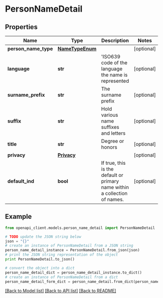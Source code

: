 # PersonNameDetail


## Properties
Name | Type | Description | Notes
------------ | ------------- | ------------- | -------------
**person_name_type** | [**NameTypeEnum**](NameTypeEnum.md) |  | [optional] 
**language** | **str** | &#39;ISO639 code of the language the name is represented  | [optional] 
**surname_prefix** | **str** | The surname prefix | [optional] 
**suffix** | **str** | Hold various name suffixes and letters | [optional] 
**title** | **str** | Degree or honors | [optional] 
**privacy** | [**Privacy**](Privacy.md) |  | [optional] 
**default_ind** | **bool** | If true, this is the default or primary name within a collection of names. | [optional] 

## Example

```python
from openapi_client.models.person_name_detail import PersonNameDetail

# TODO update the JSON string below
json = "{}"
# create an instance of PersonNameDetail from a JSON string
person_name_detail_instance = PersonNameDetail.from_json(json)
# print the JSON string representation of the object
print PersonNameDetail.to_json()

# convert the object into a dict
person_name_detail_dict = person_name_detail_instance.to_dict()
# create an instance of PersonNameDetail from a dict
person_name_detail_form_dict = person_name_detail.from_dict(person_name_detail_dict)
```
[[Back to Model list]](../README.md#documentation-for-models) [[Back to API list]](../README.md#documentation-for-api-endpoints) [[Back to README]](../README.md)


